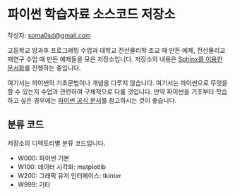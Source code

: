 # 파이썬 학습자료 소스코드 저장소

작성자: soma0sd@gmail.com

고등학교 방과후 프로그래밍 수업과 대학교 전산물리학 조교 때 만든 예제, 전산물리교재연구 수업 때 만든 예제들을 모은 저장소입니다. 저장소의 내용은 [Sphinx를 이용한 문서화](https://soma0sd.github.io/Python-Learning)를 진행하는 중입니다. 

여기서는 파이썬의 기초문법이나 개념을 다루지 않습니다. 여기서는 파이썬으로 무엇을 할 수 있는지 수업과 관련하여 구체적으로 다룰 것입니다. 만약 파이썬을 기초부터 학습하고 싶은 경우에는 [파이썬 공식 문서](https://docs.python.org/ko/3/)를 참고하시는 것이 좋습니다.

## 분류 코드

저장소의 디렉토리별 분류 코드입니다.

- W000: 파이썬 기본
- W100: 데이터 시각화: matplotlib
- W200: 그래픽 유저 인터페이스: tkinter
- W999: 기타
